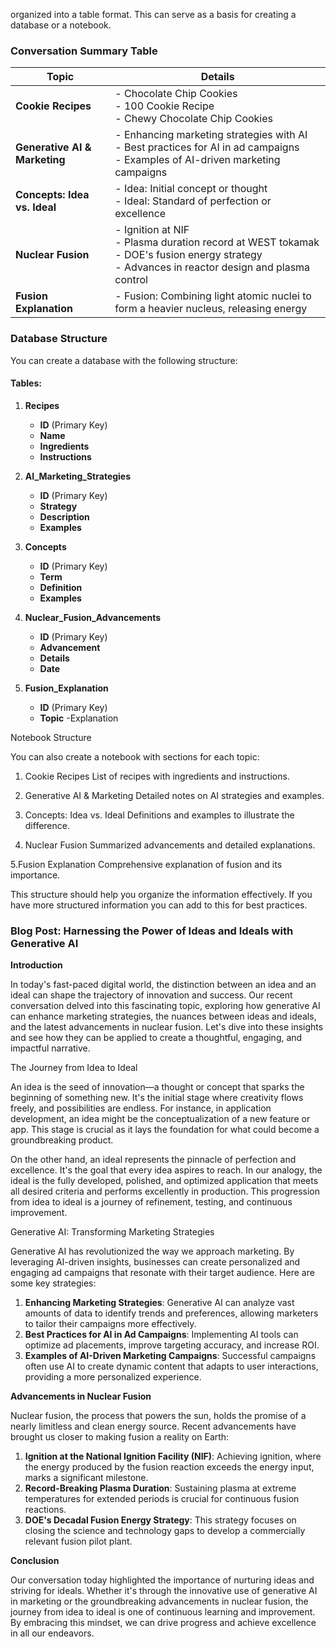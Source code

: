 organized into a table format. This can serve as a basis for creating a database or a notebook.

### Conversation Summary Table

| **Topic**                  | **Details**                                                                                     |
|----------------------------|-------------------------------------------------------------------------------------------------|
| **Cookie Recipes**         | - Chocolate Chip Cookies<br>- 100 Cookie Recipe<br>- Chewy Chocolate Chip Cookies               |
| **Generative AI & Marketing** | - Enhancing marketing strategies with AI<br>- Best practices for AI in ad campaigns<br>- Examples of AI-driven marketing campaigns |
| **Concepts: Idea vs. Ideal** | - Idea: Initial concept or thought<br>- Ideal: Standard of perfection or excellence             |
| **Nuclear Fusion**         | - Ignition at NIF<br>- Plasma duration record at WEST tokamak<br>- DOE's fusion energy strategy<br>- Advances in reactor design and plasma control |
| **Fusion Explanation**     | - Fusion: Combining light atomic nuclei to form a heavier nucleus, releasing energy             |

### Database Structure

You can create a database with the following structure:

#### Tables:
1. **Recipes**
   - **ID** (Primary Key)
   - **Name**
   - **Ingredients**
   - **Instructions**

2. **AI_Marketing_Strategies**
   - **ID** (Primary Key)
   - **Strategy**
   - **Description**
   - **Examples**

3. **Concepts**
   - **ID** (Primary Key)
   - **Term**
   - **Definition**
   - **Examples**

4. **Nuclear_Fusion_Advancements**
   - **ID** (Primary Key)
   - **Advancement**
   - **Details**
   - **Date**

5. **Fusion_Explanation**
   - **ID** (Primary Key)
   - **Topic**
   -Explanation

Notebook Structure

You can also create a notebook with sections for each topic:

1. Cookie Recipes
  List of recipes with ingredients and instructions.

2. Generative AI & Marketing
   Detailed notes on AI strategies and examples.

3. Concepts: Idea vs. Ideal
  Definitions and examples to illustrate the difference.

4. Nuclear Fusion
 Summarized advancements and detailed explanations.

5.Fusion Explanation
 Comprehensive explanation of fusion and its importance.

This structure should help you organize the information effectively. If you have  more structured information you can add to this for best practices.



### Blog Post: Harnessing the Power of Ideas and Ideals with Generative AI

**Introduction**

In today's fast-paced digital world, the distinction between an idea and an ideal can shape the trajectory of innovation and success. Our recent conversation delved into this fascinating topic, exploring how generative AI can enhance marketing strategies, the nuances between ideas and ideals, and the latest advancements in nuclear fusion. Let's dive into these insights and see how they can be applied to create a thoughtful, engaging, and impactful narrative.

The Journey from Idea to Ideal

An idea is the seed of innovation—a thought or concept that sparks the beginning of something new. It's the initial stage where creativity flows freely, and possibilities are endless. For instance, in application development, an idea might be the conceptualization of a new feature or app. This stage is crucial as it lays the foundation for what could become a groundbreaking product.

On the other hand, an ideal represents the pinnacle of perfection and excellence. It's the goal that every idea aspires to reach. In our analogy, the ideal is the fully developed, polished, and optimized application that meets all desired criteria and performs excellently in production. This progression from idea to ideal is a journey of refinement, testing, and continuous improvement.

Generative AI: Transforming Marketing Strategies

Generative AI has revolutionized the way we approach marketing. By leveraging AI-driven insights, businesses can create personalized and engaging ad campaigns that resonate with their target audience. Here are some key strategies:

1. **Enhancing Marketing Strategies**: Generative AI can analyze vast amounts of data to identify trends and preferences, allowing marketers to tailor their campaigns more effectively.
2. **Best Practices for AI in Ad Campaigns**: Implementing AI tools can optimize ad placements, improve targeting accuracy, and increase ROI.
3. **Examples of AI-Driven Marketing Campaigns**: Successful campaigns often use AI to create dynamic content that adapts to user interactions, providing a more personalized experience.

**Advancements in Nuclear Fusion**

Nuclear fusion, the process that powers the sun, holds the promise of a nearly limitless and clean energy source. Recent advancements have brought us closer to making fusion a reality on Earth:

1. **Ignition at the National Ignition Facility (NIF)**: Achieving ignition, where the energy produced by the fusion reaction exceeds the energy input, marks a significant milestone.
2. **Record-Breaking Plasma Duration**: Sustaining plasma at extreme temperatures for extended periods is crucial for continuous fusion reactions.
3. **DOE's Decadal Fusion Energy Strategy**: This strategy focuses on closing the science and technology gaps to develop a commercially relevant fusion pilot plant.

**Conclusion**

Our conversation today highlighted the importance of nurturing ideas and striving for ideals. Whether it's through the innovative use of generative AI in marketing or the groundbreaking advancements in nuclear fusion, the journey from idea to ideal is one of continuous learning and improvement. By embracing this mindset, we can drive progress and achieve excellence in all our endeavors.
